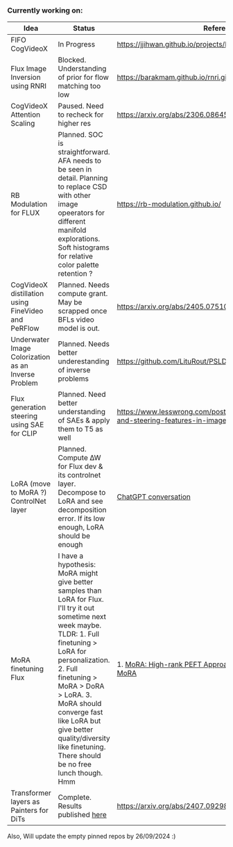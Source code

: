### Currently working on:

| Idea                                               | Status                                                                                     | References/Papers                                                 | 
|----------------------------------------------------|------------------------------------------------------------------------------------------------------|---------------------------------------------------------|
| FIFO CogVideoX                                     | In Progress                                                                                |   https://jjihwan.github.io/projects/FIFO-Diffusion |
| Flux Image Inversion using RNRI                    | Blocked. Understanding of prior for flow matching too low                                  |   https://barakmam.github.io/rnri.github.io/| 
| CogVideoX Attention Scaling                        | Paused. Need to recheck for higher res                                                     |   https://arxiv.org/abs/2306.08645| 
| RB Modulation for FLUX                             | Planned. SOC is straightforward. AFA needs to be seen in detail. Planning to replace CSD with other image opeerators for different manifold explorations. Soft histograms for relative color palette retention ?                            |   https://rb-modulation.github.io/| 
| CogVideoX distillation using FineVideo and PeRFlow | Planned. Needs compute grant. May be scrapped once BFLs video model is out.                |   https://arxiv.org/abs/2405.07510| 
| Underwater Image Colorization as an Inverse Problem| Planned. Needs better underestanding of inverse problems                                   |   https://github.com/LituRout/PSLD| 
| Flux generation steering using SAE for CLIP        | Planned. Need better understanding of SAEs & apply them to T5 as well |   https://www.lesswrong.com/posts/Quqekpvx8BGMMcaem/interpreting-and-steering-features-in-images| 
| LoRA (move to MoRA ?) ControlNet layer        | Planned. Compute ∆W for Flux dev & its controlnet layer. Decompose to LoRA and see decomposition error. If its low enough, LoRA should be enough |   [ChatGPT conversation](https://chatgpt.com/share/66f12970-6608-800f-a24e-20c4d2766c4a)| 
| MoRA finetuning Flux              | I have a hypothesis: MoRA might give better samples than LoRA for Flux. I'll try it out sometime next week maybe. TLDR: 1. Full finetuning > LoRA for personalization. 2. Full finetuning > MoRA > DoRA > LoRA. 3. MoRA should converge fast like LoRA but give better quality/diversity like finetuning. There should be no free lunch though. Hmm | 1. [MoRA: High-rank PEFT Approach](https://linkedin.com/pulse/mora-high-rank-peft-approach-fine-tuning-himank-jain-ewe3f/) 2. [Full Finetuning of Flux](https://dev.to/furkangozukara/full-fine-tuning-of-flux-yields-way-better-results-than-lora-training-as-expected-overfitting-and-bleeding-reduced-a-lot-3g6g) 3. [GitHub: MoRA](https://github.com/kongds/MoRA) |
| Transformer layers as Painters for DiTs            | Complete. Results published [here](https://huggingface.co/blog/NagaSaiAbhinay/transformer-layers-as-painters-dit)|   https://arxiv.org/abs/2407.09298| 

Also, Will update the empty pinned repos by 26/09/2024 :)
